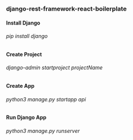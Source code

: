 ### django-rest-framework-react-boilerplate

#### Install Django
###### pip install django

#### Create Project
###### django-admin startproject projectName

#### Create App
###### python3 manage.py startapp api

#### Run Django App
###### python3 manage.py runserver
